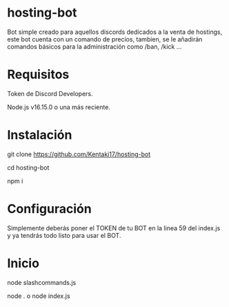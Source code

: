 # hosting-bot
Bot simple creado para aquellos discords dedicados a la venta de hostings, este bot cuenta con un comando de precios, tambien, se le añadirán comandos básicos para la administración como /ban, /kick ...

# Requisitos
Token de Discord Developers.

Node.js v16.15.0 o una más reciente.

# Instalación
git clone https://github.com/Kentaki17/hosting-bot


cd hosting-bot


npm i

# Configuración
Simplemente deberás poner el TOKEN de tu BOT en la linea 59 del index.js y ya tendrás todo listo para usar el BOT.

# Inicio
node slashcommands.js










node . o node index.js
